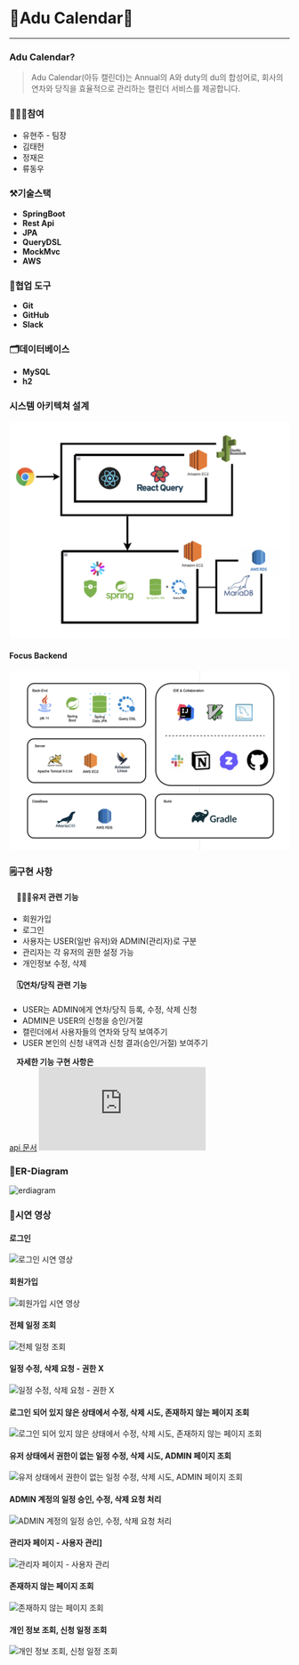 ﻿# 🌟Adu Calendar🌟
-------
### Adu Calendar?
>Adu Calendar(아듀 캘린더)는 Annual의 A와 duty의 du의 합성어로, 회사의 연차와 당직을 효율적으로 관리하는 캘린더 서비스를 제공합니다.

### 👩🏻‍💻참여
- 유현주 - 팀장
- 김태헌
- 정재은
- 류동우

### ⚒️기술스택
- **SpringBoot**
- **Rest Api**
- **JPA**
- **QueryDSL**
- **MockMvc**
- **AWS**

### 🔧협업 도구
- **Git**
- **GitHub**
- **Slack**

### 🗂️데이터베이스
- **MySQL**
- **h2**

### 시스템 아키텍쳐 설계
![System Architecture](./files/system_architecture.png)
#### Focus Backend
![BackSystemEnv](./files/back_system_env.png)

### 🗒️구현 사항
#### ㅤ🙋🏻‍♀️**유저 관련 기능**
- 회원가입
- 로그인
- 사용자는 USER(일반 유저)와 ADMIN(관리자)로 구분
- 관리자는 각 유저의 권한 설정 가능
- 개인정보 수정, 삭제
#### ㅤ🗓️️**연차/당직 관련 기능**
- USER는 ADMIN에게 연차/당직 등록, 수정, 삭제 신청
- ADMIN은 USER의 신청을 승인/거절
- 캘린더에서 사용자들의 연차와 당직 보여주기
- USER 본인의 신청 내역과 신청 결과(승인/거절) 보여주기

**ㅤ자세한 기능 구현 사항은**<br>
<a href="files/REST%20API.pdf" target="_blank">api 문서</a>
![REST API 명세서](https://github.com/fastcampusmini03/Adu-Calendar-BE/files/11516244/REST.API.pdf)

### 🔗ER-Diagram
<img width="691" alt="erdiagram" src="https://github.com/fastcampusmini03/calendarBE/assets/92681117/ab8142b5-37df-4a56-8a84-e9efe38bcdf3">

### 🎥시연 영상
#### 로그인
![로그인 시연 영상](https://github.com/fastcampusmini03/Adu-Calendar-BE/assets/87412682/24b37255-c89f-4df6-b1b8-2fe79ca64045)
#### 회원가입
![회원가입 시연 영상](https://github.com/fastcampusmini03/Adu-Calendar-BE/assets/87412682/d11e0e87-5070-4f2e-9602-0d4fb02a7ef8)
#### 전체 일정 조회
![전체 일정 조회](https://github.com/fastcampusmini03/Adu-Calendar-BE/assets/87412682/62bf1427-315a-4a12-9fa4-f2d940478b53)
#### 일정 수정, 삭제 요청 - 권한 X
![일정 수정, 삭제 요청 - 권한 X](https://github.com/fastcampusmini03/Adu-Calendar-BE/assets/87412682/e79d81fd-39e2-4e5f-96df-f78afe8019ce)
#### 로그인 되어 있지 않은 상태에서 수정, 삭제 시도, 존재하지 않는 페이지 조회
![로그인 되어 있지 않은 상태에서 수정, 삭제 시도, 존재하지 않는 페이지 조회](https://github.com/fastcampusmini03/Adu-Calendar-BE/assets/87412682/6577e925-c5de-4dca-a54c-55a7faadf3be)
#### 유저 상태에서 권한이 없는 일정 수정, 삭제 시도, ADMIN 페이지 조회
![유저 상태에서 권한이 없는 일정 수정, 삭제 시도, ADMIN 페이지 조회](https://github.com/fastcampusmini03/Adu-Calendar-BE/assets/87412682/35103778-2efe-4f27-a778-4560be6d90dc)
#### ADMIN 계정의 일정 승인, 수정, 삭제 요청 처리
![ADMIN 계정의 일정 승인, 수정, 삭제 요청 처리](https://github.com/fastcampusmini03/Adu-Calendar-BE/assets/87412682/967ed690-b2e8-4436-aeb6-7c4c0ba6c0c6)
#### 관리자 페이지 - 사용자 관리]
![관리자 페이지 - 사용자 관리](https://github.com/fastcampusmini03/Adu-Calendar-BE/assets/87412682/7682ce5d-5212-4e9b-b61b-53e90b56f0f4)
#### 존재하지 않는 페이지 조회
![존재하지 않는 페이지 조회](https://github.com/fastcampusmini03/Adu-Calendar-BE/assets/87412682/813d15a2-6081-4057-8406-f3518cbaa433)
#### 개인 정보 조회, 신청 일정 조회
![개인 정보 조회, 신청 일정 조회](https://github.com/fastcampusmini03/Adu-Calendar-BE/assets/87412682/9507f162-f51d-4865-ad87-89f4a29b1afb)
